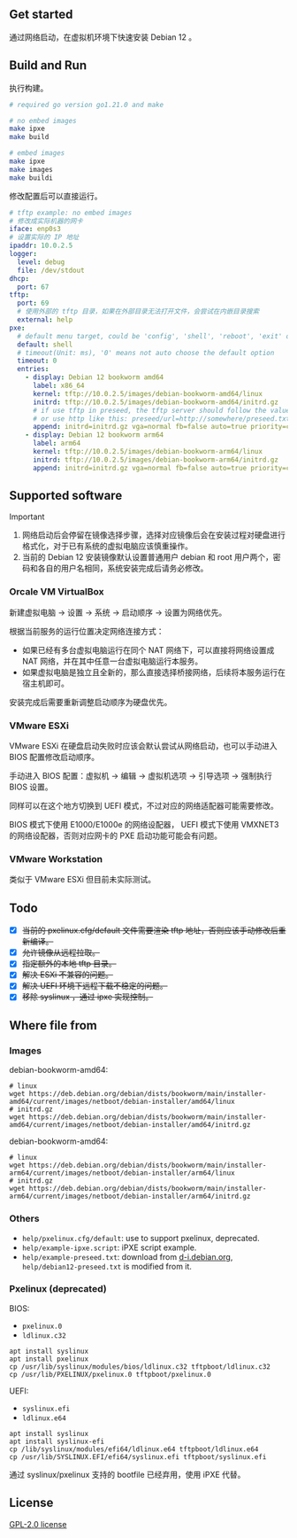 ## Get started

通过网络启动，在虚拟机环境下快速安装 Debian 12 。

## Build and Run

执行构建。

```bash
# required go version go1.21.0 and make

# no embed images
make ipxe
make build

# embed images
make ipxe
make images
make buildi
```

修改配置后可以直接运行。

```yaml
# tftp example: no embed images
# 修改成实际机器的网卡
iface: enp0s3
# 设置实际的 IP 地址
ipaddr: 10.0.2.5
logger:
  level: debug
  file: /dev/stdout
dhcp:
  port: 67
tftp:
  port: 69
  # 使用外部的 tftp 目录，如果在外部目录无法打开文件，会尝试在内嵌目录搜索
  external: help
pxe:
  # default menu target, could be 'config', 'shell', 'reboot', 'exit' or entries label
  default: shell
  # timeout(Unit: ms), '0' means not auto choose the default option
  timeout: 0
  entries:
    - display: Debian 12 bookworm amd64
      label: x86_64
      kernel: tftp://10.0.2.5/images/debian-bookworm-amd64/linux
      initrd: tftp://10.0.2.5/images/debian-bookworm-amd64/initrd.gz
      # if use tftp in preseed, the tftp server should follow the value of ipaddr
      # or use http like this: preseed/url=http://somewhere/preseed.txt
      append: initrd=initrd.gz vga=normal fb=false auto=true priority=critical preseed/url=tftp://10.0.2.5/debian12-preseed.txt
    - display: Debian 12 bookworm arm64
      label: arm64 
      kernel: tftp://10.0.2.5/images/debian-bookworm-arm64/linux
      initrd: tftp://10.0.2.5/images/debian-bookworm-arm64/initrd.gz
      append: initrd=initrd.gz vga=normal fb=false auto=true priority=critical preseed/url=tftp://10.0.2.5/debian12-preseed.txt
```

## Supported software

> [!IMPORTANT]
> 1. 网络启动后会停留在镜像选择步骤，选择对应镜像后会在安装过程对硬盘进行格式化，对于已有系统的虚拟电脑应该慎重操作。
> 2. 当前的 Debian 12 安装镜像默认设置普通用户 debian 和 root 用户两个，密码和各自的用户名相同，系统安装完成后请务必修改。

### Orcale VM VirtualBox

新建虚拟电脑 -> 设置 -> 系统 -> 启动顺序 -> 设置为网络优先。

根据当前服务的运行位置决定网络连接方式：

- 如果已经有多台虚拟电脑运行在同个 NAT 网络下，可以直接将网络设置成 NAT 网络，并在其中任意一台虚拟电脑运行本服务。
- 如果虚拟电脑是独立且全新的，那么直接选择桥接网络，后续将本服务运行在宿主机即可。

安装完成后需要重新调整启动顺序为硬盘优先。

### VMware ESXi

VMware ESXi 在硬盘启动失败时应该会默认尝试从网络启动，也可以手动进入 BIOS 配置修改启动顺序。

手动进入 BIOS 配置：虚拟机 -> 编辑 -> 虚拟机选项 -> 引导选项 -> 强制执行 BIOS 设置。

同样可以在这个地方切换到 UEFI 模式，不过对应的网络适配器可能需要修改。

BIOS 模式下使用 E1000/E1000e 的网络设配器， UEFI 模式下使用 VMXNET3 的网络设配器，否则对应网卡的 PXE 启动功能可能会有问题。

### VMware Workstation

类似于 VMware ESXi 但目前未实际测试。

## Todo

- [x] ~~当前的 pxelinux.cfg/default 文件需要渲染 tftp 地址，否则应该手动修改后重新编译。~~
- [x] ~~允许镜像从远程拉取。~~
- [x] ~~指定额外的本地 tftp 目录。~~
- [x] ~~解决 ESXi 不兼容的问题。~~
- [x] ~~解决 UEFI 环境下远程下载不稳定的问题。~~
- [x] ~~移除 syslinux ，通过 ipxe 实现控制。~~

## Where file from

### Images

debian-bookworm-amd64:

``` shell
# linux
wget https://deb.debian.org/debian/dists/bookworm/main/installer-amd64/current/images/netboot/debian-installer/amd64/linux
# initrd.gz
wget https://deb.debian.org/debian/dists/bookworm/main/installer-amd64/current/images/netboot/debian-installer/amd64/initrd.gz
```

debian-bookworm-amd64:

``` shell
# linux
wget https://deb.debian.org/debian/dists/bookworm/main/installer-arm64/current/images/netboot/debian-installer/arm64/linux
# initrd.gz
wget https://deb.debian.org/debian/dists/bookworm/main/installer-arm64/current/images/netboot/debian-installer/arm64/initrd.gz
```

### Others

- `help/pxelinux.cfg/default`: use to support pxelinux, deprecated.
- `help/example-ipxe.script`: iPXE script example.
- `help/example-preseed.txt`: download from [d-i.debian.org](https://d-i.debian.org/manual/example-preseed.txt), `help/debian12-preseed.txt` is modified from it.

### Pxelinux (deprecated)

BIOS:

- `pxelinux.0`
- `ldlinux.c32`

``` shell
apt install syslinux
apt install pxelinux
cp /usr/lib/syslinux/modules/bios/ldlinux.c32 tftpboot/ldlinux.c32
cp /usr/lib/PXELINUX/pxelinux.0 tftpboot/pxelinux.0
```

UEFI:

- `syslinux.efi`
- `ldlinux.e64`

``` shell
apt install syslinux
apt install syslinux-efi
cp /lib/syslinux/modules/efi64/ldlinux.e64 tftpboot/ldlinux.e64
cp /usr/lib/SYSLINUX.EFI/efi64/syslinux.efi tftpboot/syslinux.efi
```

通过 syslinux/pxelinux 支持的 bootfile 已经弃用，使用 iPXE 代替。

## License

[GPL-2.0 license](https://github.com/yuweizzz/go-pxe-installer/blob/master/LICENSE)
